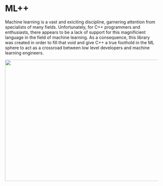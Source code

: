 # ML++

Machine learning is a vast and exiciting discipline, garnering attention from specialists of many fields. Unfortunately, for C++ programmers and enthusiasts, there appears to be a lack of support for this magnificient language in the field of machine learning. As a consequence, this library was created in order to fill that void and give C++ a true foothold in the ML sphere to act as a crossroad between low level developers and machine learning engineers. 

<p align="center">
    <img src="https://raw.githubusercontent.com/novak-99/MLPP/main/cover_gif.gif" 
    width = 600 height = 400>
    <br>
</p>